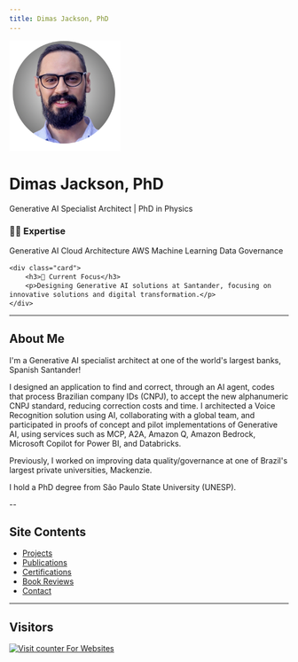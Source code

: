 ```yaml
---
title: Dimas Jackson, PhD
---
```


<div class="profile-section">
    <img src="images/foto-perfil2.png" alt="Dimas Jackson" width="200" height="200" class="profile-image" />
    <h1>Dimas Jackson, PhD</h1>
    <p class="subtitle">Generative AI Specialist Architect | PhD in Physics</p>
</div>

<div class="card-grid">
    <div class="card">
        <h3>👨‍💻 Expertise</h3>
        <div class="skills-container">
            <span class="skill-tag">Generative AI</span>
            <span class="skill-tag">Cloud Architecture</span>
            <span class="skill-tag">AWS</span>
            <span class="skill-tag">Machine Learning</span>
            <span class="skill-tag">Data Governance</span>
        </div>
    </div>
    
    <div class="card">
        <h3>🎯 Current Focus</h3>
        <p>Designing Generative AI solutions at Santander, focusing on innovative solutions and digital transformation.</p>
    </div>
</div>

---

## About Me

I'm a Generative AI specialist architect at one of the world's largest banks, Spanish Santander!

I designed an application to find and correct, through an AI agent, codes that process Brazilian company IDs (CNPJ), to accept the new alphanumeric CNPJ standard, reducing correction costs and time. I architected a Voice Recognition solution using AI, collaborating with a global team, and participated in proofs of concept and pilot implementations of Generative AI, using services such as MCP, A2A, Amazon Q, Amazon Bedrock, Microsoft Copilot for Power BI, and Databricks.

Previously, I worked on improving data quality/governance at one of Brazil's largest private universities, Mackenzie.

I hold a PhD degree from São Paulo State University (UNESP).

--

## Site Contents

- [Projects](./projetos.md)
- [Publications](./publicacoes.md)
- [Certifications](./certificacoes.md)
- [Book Reviews](./resenhas_livros.md)
- [Contact](./contato.md)

---

## Visitors

<div align="left">
<!-- hitwebcounter Code START -->
<a href="https://www.hitwebcounter.com" target="_blank">
<img src="https://hitwebcounter.com/counter/counter.php?page=18258343&style=0006&nbdigits=5&type=page&initCount=0" title="Counter Widget" Alt="Visit counter For Websites"   border="0" /></a>     
</div>